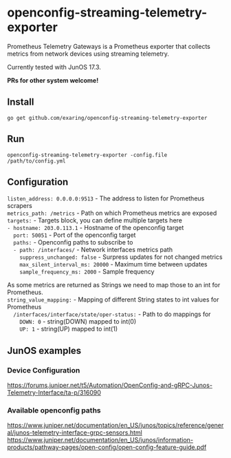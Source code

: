 # openconfig-streaming-telemetry-exporter

Prometheus Telemetry Gateways is a Prometheus exporter that collects metrics from network devices using streaming telemetry.

Currently tested with JunOS 17.3.

**PRs for other system welcome!**

## Install

```go get github.com/exaring/openconfig-streaming-telemetry-exporter```

## Run

```openconfig-streaming-telemetry-exporter -config.file /path/to/config.yml```

## Configuration

`listen_address: 0.0.0.0:9513` - The address to listen for Prometheus scrapers  
`metrics_path: /metrics` - Path on which Prometheus metrics are exposed  
`targets:` - Targets block, you can define multiple targets here  
`- hostname: 203.0.113.1` - Hostname of the openconfig target  
`  port: 50051` - Port of the openconfig target  
`  paths:` - Openconfig paths to subscribe to  
`  - path: /interfaces/` - Network interfaces metrics path  
`    suppress_unchanged: false` - Surpress updates for not changed metrics  
`    max_silent_interval_ms: 20000` - Maximum time between updates  
`    sample_frequency_ms: 2000` - Sample frequency  

As some metrics are returned as Strings we need to map those to an int for Prometheus.  
`string_value_mapping:` - Mapping of different String states to int values for Prometheus  
`  /interfaces/interface/state/oper-status:` - Path to do mappings for  
`    DOWN: 0` - string(DOWN) mapped to int(0)  
`    UP: 1` - string(UP) mapped to int(1)  

## JunOS examples

### Device Configuration

https://forums.juniper.net/t5/Automation/OpenConfig-and-gRPC-Junos-Telemetry-Interface/ta-p/316090

### Available openconfig paths

https://www.juniper.net/documentation/en_US/junos/topics/reference/general/junos-telemetry-interface-grpc-sensors.html
https://www.juniper.net/documentation/en_US/junos/information-products/pathway-pages/open-config/open-config-feature-guide.pdf